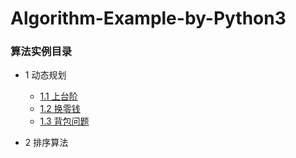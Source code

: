 # Algorithm-Example-by-Python3

### 算法实例目录
* 1 动态规划

     - [1.1 上台阶](https://github.com/Anfany/Algorithm-Example-by-Python3/blob/master/1.1%E4%B8%8A%E5%8F%B0%E9%98%B6.md)
     - [1.2 换零钱](https://github.com/Anfany/Algorithm-Example-by-Python3/blob/master/1.2%E6%8D%A2%E9%9B%B6%E9%92%B1.md)
     - [1.3 背包问题](https://github.com/Anfany/Algorithm-Example-by-Python3/blob/master/1.3%E8%83%8C%E5%8C%85%E9%97%AE%E9%A2%98.md)

* 2 排序算法
